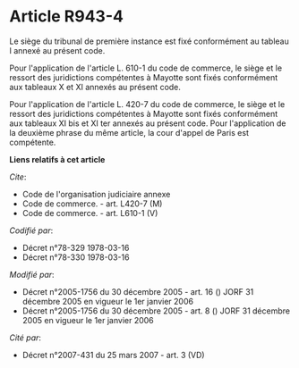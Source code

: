 # Article R943-4

Le siège du tribunal de première instance est fixé conformément au tableau I annexé au présent code.

Pour l'application de l'article L. 610-1 du code de commerce, le siège et le ressort des juridictions compétentes à Mayotte
sont fixés conformément aux tableaux X et XI annexés au présent code.

Pour l'application de l'article L. 420-7 du code de commerce, le siège et le ressort des juridictions compétentes à Mayotte
sont fixés conformément aux tableaux XI bis et XI ter annexés au présent code. Pour l'application de la deuxième phrase du
même article, la cour d'appel de Paris est compétente.

**Liens relatifs à cet article**

_Cite_:

  - Code de l'organisation judiciaire annexe
  - Code de commerce. - art. L420-7 (M)
  - Code de commerce. - art. L610-1 (V)

_Codifié par_:

  - Décret n°78-329 1978-03-16
  - Décret n°78-330 1978-03-16

_Modifié par_:

  - Décret n°2005-1756 du 30 décembre 2005 - art. 16 () JORF 31 décembre 2005 en vigueur le 1er janvier 2006
  - Décret n°2005-1756 du 30 décembre 2005 - art. 8 () JORF 31 décembre 2005 en vigueur le 1er janvier 2006

_Cité par_:

  - Décret  n°2007-431 du 25 mars 2007 - art. 3 (VD)
